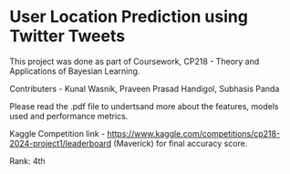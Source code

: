# User Location Prediction using Twitter Tweets

This project was done as part of Coursework, CP218 - Theory and Applications of Bayesian Learning.

Contributers - Kunal Wasnik, Praveen Prasad Handigol, Subhasis Panda

Please read the .pdf file to undertsand more about the features, models used and performance metrics.

Kaggle Competition link - https://www.kaggle.com/competitions/cp218-2024-project1/leaderboard (Maverick) for final accuracy score.

Rank: 4th
